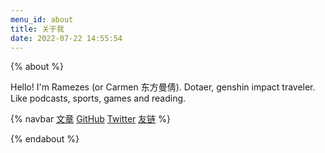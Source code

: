 ```yaml
---
menu_id: about
title: 关于我
date: 2022-07-22 14:55:54
---
```




{% about %}

Hello! I'm Ramezes (or Carmen 东方曼倩). Dotaer, genshin impact traveler. Like podcasts, sports, games and reading. 

{% navbar [文章](/) [GitHub](https://github.com/RamezesDong) [Twitter](https://twitter.com/Ramezes_Dong) [友链](/friends/) %}

{% endabout %}

